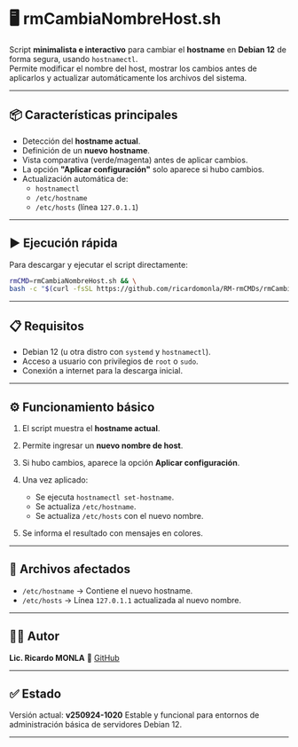 # 🖥️ rmCambiaNombreHost.sh

Script **minimalista e interactivo** para cambiar el **hostname** en **Debian 12** de forma segura, usando `hostnamectl`.  
Permite modificar el nombre del host, mostrar los cambios antes de aplicarlos y actualizar automáticamente los archivos del sistema.

---

## 📦 Características principales

- Detección del **hostname actual**.
- Definición de un **nuevo hostname**.
- Vista comparativa (verde/magenta) antes de aplicar cambios.
- La opción **"Aplicar configuración"** solo aparece si hubo cambios.
- Actualización automática de:
  - `hostnamectl`
  - `/etc/hostname`
  - `/etc/hosts` (línea `127.0.1.1`)

---

## ▶️ Ejecución rápida

Para descargar y ejecutar el script directamente:

```bash
rmCMD=rmCambiaNombreHost.sh && \
bash -c "$(curl -fsSL https://github.com/ricardomonla/RM-rmCMDs/rmCambiaNombreHost/raw/refs/heads/main/${rmCMD})"
````

---

## 📋 Requisitos

* Debian 12 (u otra distro con `systemd` y `hostnamectl`).
* Acceso a usuario con privilegios de `root` o `sudo`.
* Conexión a internet para la descarga inicial.

---

## ⚙️ Funcionamiento básico

1. El script muestra el **hostname actual**.
2. Permite ingresar un **nuevo nombre de host**.
3. Si hubo cambios, aparece la opción **Aplicar configuración**.
4. Una vez aplicado:

   * Se ejecuta `hostnamectl set-hostname`.
   * Se actualiza `/etc/hostname`.
   * Se actualiza `/etc/hosts` con el nuevo nombre.
5. Se informa el resultado con mensajes en colores.

---

## 📂 Archivos afectados

* `/etc/hostname` → Contiene el nuevo hostname.
* `/etc/hosts` → Línea `127.0.1.1` actualizada al nuevo nombre.

---

## 🧑‍💻 Autor

**Lic. Ricardo MONLA**
🔗 [GitHub](https://github.com/ricardomonla)

---

## ✅ Estado

Versión actual: **v250924-1020**
Estable y funcional para entornos de administración básica de servidores Debian 12.

---
